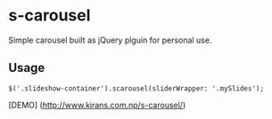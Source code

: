 # s-carousel
Simple carousel built as jQuery plguin for personal use.

## Usage

    $('.slideshow-container').scarousel(sliderWrapper: '.mySlides');

[DEMO] (http://www.kirans.com.np/s-carousel/)